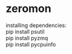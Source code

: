 # zeromon

installing dependencies:<br>
pip install psutil<br>
pip install pyzmq<br>
pip install pycpuinfo
